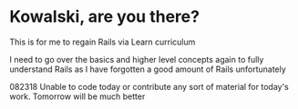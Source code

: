 # Kowalski, are you there?

This is for me to regain Rails via Learn curriculum

I need to go over the basics and higher level concepts again to fully understand Rails as I have forgotten a good amount of Rails unfortunately


082318
Unable to code today or contribute any sort of material for today's work.  Tomorrow will be much better
